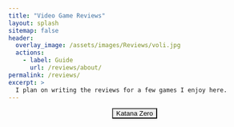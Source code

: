 ```yaml
---
title: "Video Game Reviews"
layout: splash
sitemap: false
header:
  overlay_image: /assets/images/Reviews/voli.jpg
  actions:
    - label: Guide
      url: /reviews/about/
permalink: /reviews/
excerpt: >
  I plan on writing the reviews for a few games I enjoy here.
---
```



<div style="text-align: center;">
    <button class="image-button" style="background-image: url(/assets/images/KatanaZero/kz_but_disp.jpg);"
            onclick="location.href = '/reviews/KatanaZero';">
        <span class="button-text">Katana Zero</span>
    </button>
</div>